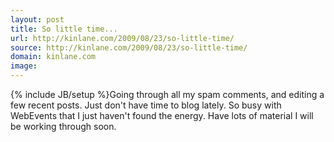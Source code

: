 ```yaml
---
layout: post
title: So little time...
url: http://kinlane.com/2009/08/23/so-little-time/
source: http://kinlane.com/2009/08/23/so-little-time/
domain: kinlane.com
image: 
---
```

{% include JB/setup %}Going through all my spam comments, and editing a few recent posts. Just don't have time to blog lately. So busy with WebEvents that I just haven't found the energy. Have lots of material I will be working through soon.
